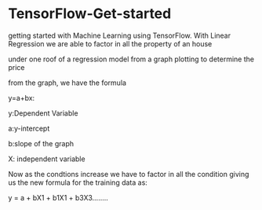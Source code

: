 # TensorFlow-Get-started
getting started  with Machine Learning using TensorFlow. With Linear Regression we are able to factor in all the property of an house

under one roof of a regression model from a graph plotting to determine the price

from the graph, we have the formula

y=a+bx:

y:Dependent Variable

a:y-intercept

b:slope of the graph

X: independent variable

Now as the condtions increase we have to factor in all the condition giving us the new formula for the training data as:

y = a + bX1 + b1X1 + b3X3........



